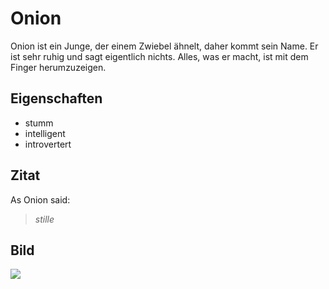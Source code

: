 # Onion
Onion ist ein Junge, der einem Zwiebel ähnelt, daher kommt sein Name. Er ist sehr ruhig und sagt eigentlich nichts. Alles, was er macht, ist mit dem Finger herumzuzeigen.
## Eigenschaften
* stumm
* intelligent
* introvertert
## Zitat
As Onion said:

> *stille*
## Bild
<img src="https://i.pinimg.com/originals/81/bf/32/81bf322dfda3c5955abd4dfcc8a00dcc.png"/>
